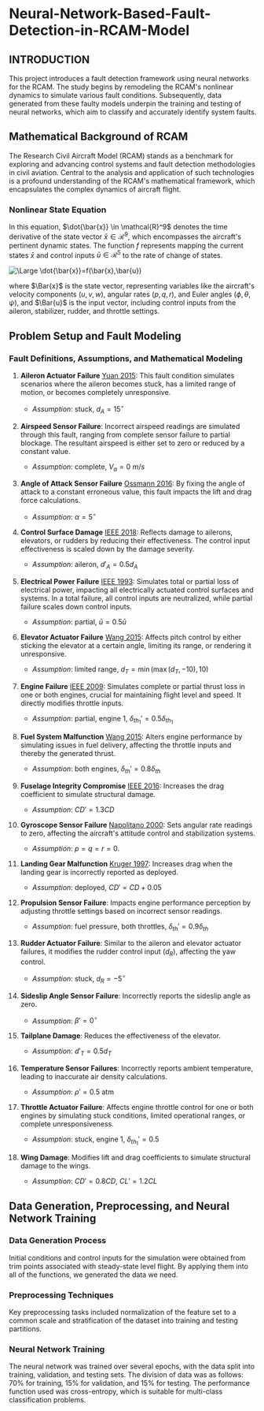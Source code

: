 # Neural-Network-Based-Fault-Detection-in-RCAM-Model
## INTRODUCTION

This project introduces a fault detection framework using neural networks for the RCAM. The study begins by remodeling the RCAM's nonlinear dynamics to simulate various fault conditions. Subsequently, data generated from these faulty models underpin the training and testing of neural networks, which aim to classify and accurately identify system faults.

## Mathematical Background of RCAM
The Research Civil Aircraft Model (RCAM) stands as a benchmark for exploring and advancing control systems and fault detection methodologies in civil aviation. Central to the analysis and application of such technologies is a profound understanding of the RCAM's mathematical framework, which encapsulates the complex dynamics of aircraft flight.

### Nonlinear State Equation
In this equation, $\dot{\bar{x}} \in \mathcal{R}^9$ denotes the time derivative of the state vector $\bar{x} \in \mathcal{R}^9$, which encompasses the aircraft's pertinent dynamic states. The function $f$ represents mapping the current states $\bar{x}$ and control inputs $\bar{u}\in \mathcal{R}^5$ to the rate of change of states.

<img src="https://latex.codecogs.com/svg.latex?\Large&space;\dot{\bar{x}}=f(\bar{x},\bar{u})" title="\Large \dot{\bar{x}}=f(\bar{x},\bar{u})" />

where $\Bar{x}$ is the state vector, representing variables like the aircraft's velocity components ($u,v,w$), angular rates ($p,q,r$), and Euler angles ($\phi, \theta, \psi$), and $\Bar{u}$ is the input vector, including control inputs from the aileron, stabilizer, rudder, and throttle settings.

## Problem Setup and Fault Modeling
### Fault Definitions, Assumptions, and Mathematical Modeling

1. **Aileron Actuator Failure** [Yuan 2015](https://doi.org/10.1007/s00521-014-1743-4): This fault condition simulates scenarios where the aileron becomes stuck, has a limited range of motion, or becomes completely unresponsive.
   - *Assumption*: stuck, $d_A=15^{\circ}$

2. **Airspeed Sensor Failure**: Incorrect airspeed readings are simulated through this fault, ranging from complete sensor failure to partial blockage. The resultant airspeed is either set to zero or reduced by a constant value.
   - *Assumption*: complete, $V_a=0\: m/s$

3. **Angle of Attack Sensor Failure** [Ossmann 2016](https://doi.org/10.1016/j.proeng.2016.07.372): By fixing the angle of attack to a constant erroneous value, this fault impacts the lift and drag force calculations.
   - *Assumption*: $\alpha=5^{\circ}$

4. **Control Surface Damage** [IEEE 2018](https://doi.org/10.1109/ACCESS.2018.2873504): Reflects damage to ailerons, elevators, or rudders by reducing their effectiveness. The control input effectiveness is scaled down by the damage severity.
   - *Assumption*: aileron, $d'_A = 0.5 d_A$

5. **Electrical Power Failure** [IEEE 1993](https://doi.org/10.1109/59.260874): Simulates total or partial loss of electrical power, impacting all electrically actuated control surfaces and systems. In a total failure, all control inputs are neutralized, while partial failure scales down control inputs.
   - *Assumption*: partial, $\bar{u} = 0.5\bar{u}$

6. **Elevator Actuator Failure** [Wang 2015](https://doi.org/10.3390/s150819833): Affects pitch control by either sticking the elevator at a certain angle, limiting its range, or rendering it unresponsive.
   - *Assumption*: limited range, $d_T=\min(\max(d_T,-10),10)$

7. **Engine Failure** [IEEE 2009](https://doi.org/10.1109/AERO.2009.4839637): Simulates complete or partial thrust loss in one or both engines, crucial for maintaining flight level and speed. It directly modifies throttle inputs.
   - *Assumption*: partial, engine 1, $\delta_{th_1}'= 0.5\delta_{th_1}$

8. **Fuel System Malfunction** [Wang 2015](https://doi.org/10.3390/s150819833): Alters engine performance by simulating issues in fuel delivery, affecting the throttle inputs and thereby the generated thrust.
   - *Assumption*: both engines, $\delta_{th}'= 0.8\delta_{th}$

9. **Fuselage Integrity Compromise** [IEEE 2016](https://doi.org/10.1109/AERO.2016.7500674): Increases the drag coefficient to simulate structural damage.
   - *Assumption*: $CD' = 1.3 CD$

10. **Gyroscope Sensor Failure** [Napolitano 2000](https://doi.org/10.2514/2.5511): Sets angular rate readings to zero, affecting the aircraft's attitude control and stabilization systems.
    - *Assumption*: $p=q=r=0$.

11. **Landing Gear Malfunction** [Kruger 1997](https://doi.org/10.2514/2.5171): Increases drag when the landing gear is incorrectly reported as deployed.
    - *Assumption*: deployed, $CD' =CD+0.05$

12. **Propulsion Sensor Failure**: Impacts engine performance perception by adjusting throttle settings based on incorrect sensor readings.
    - *Assumption*: fuel pressure, both throttles, $\delta_{th}'= 0.9\delta_{th}$

13. **Rudder Actuator Failure**: Similar to the aileron and elevator actuator failures, it modifies the rudder control input $(d_R)$, affecting the yaw control.
    - *Assumption*: stuck, $d_R=-5^{\circ}$

14. **Sideslip Angle Sensor Failure**: Incorrectly reports the sideslip angle as zero.
    - *Assumption*: $\beta ' = 0^{\circ}$

15. **Tailplane Damage**: Reduces the effectiveness of the elevator.
    - *Assumption*: $d'_T= 0.5d_T$

16. **Temperature Sensor Failures**: Incorrectly reports ambient temperature, leading to inaccurate air density calculations.
    - *Assumption*: $\rho '=0.5$ atm

17. **Throttle Actuator Failure**: Affects engine throttle control for one or both engines by simulating stuck conditions, limited operational ranges, or complete unresponsiveness.
    - *Assumption*: stuck, engine 1, $\delta_{th_1}'= 0.5$

18. **Wing Damage**: Modifies lift and drag coefficients to simulate structural damage to the wings.
    - *Assumption*: $CD' = 0.8 CD$, $CL' = 1.2 CL$

## Data Generation, Preprocessing, and Neural Network Training
### Data Generation Process
Initial conditions and control inputs for the simulation were obtained from trim points associated with steady-state level flight. By applying them into all of the functions, we generated the data we need.
### Preprocessing Techniques
Key preprocessing tasks included normalization of the feature set to a common scale and stratification of the dataset into training and testing partitions. 


### Neural Network Training
The neural network was trained over several epochs, with the data split into training, validation, and testing sets. The division of data was as follows: $70 \%$ for training, $15\%$ for validation, and $15\%$ for testing. The performance function used was cross-entropy, which is suitable for multi-class classification problems.

